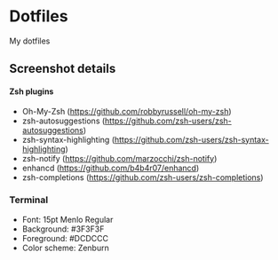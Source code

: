 # Dotfiles
My dotfiles


## Screenshot details

#### Zsh plugins
- Oh-My-Zsh (https://github.com/robbyrussell/oh-my-zsh)
- zsh-autosuggestions (https://github.com/zsh-users/zsh-autosuggestions)
- zsh-syntax-highlighting (https://github.com/zsh-users/zsh-syntax-highlighting)
- zsh-notify (https://github.com/marzocchi/zsh-notify)
- enhancd (https://github.com/b4b4r07/enhancd)
- zsh-completions (https://github.com/zsh-users/zsh-completions)

### Terminal
- Font: 15pt Menlo Regular
- Background: #3F3F3F
- Foreground: #DCDCCC
- Color scheme: Zenburn
